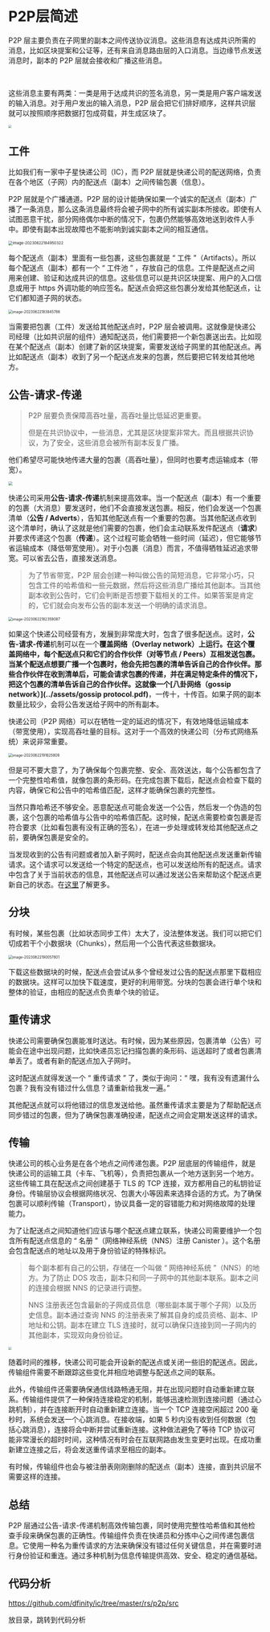 # P2P层简述

P2P 层主要负责在子网里的副本之间传送协议消息。这些消息有达成共识所需的消息，比如区块提案和公证等，还有来自消息路由层的入口消息。当边缘节点发送消息时，副本的 P2P 层就会接收和广播这些消息。

<br>

这些消息主要有两类：一类是用于达成共识的签名消息，另一类是用户客户端发送的输入消息。对于用户发出的输入消息，P2P 层会把它们排好顺序，这样共识层就可以按照顺序把数据打包成荷载，并生成区块了。

<img src="assets/1.P2P层/image-20230622170946212.png" style="zoom:40%;" />



## 工件

比如我们有一家中子星快递公司（IC），而 P2P 层就是快递公司的配送网络，负责在各个地区（子网）内的配送点（副本）之间传输包裹（信息）。

P2P 层就是个广播通道。P2P 层的设计能确保如果一个诚实的配送点（副本）广播了一条消息，那么这条消息最终将会被子网中的所有诚实副本所接收。即使有人试图恶意干扰，部分网络偶尔中断的情况下，包裹仍然能够高效地送到收件人手中。即使有副本出现故障也不能影响到诚实副本之间的相互通信。

<img src="assets/1.P2P层/image-20230622184950322.png" alt="image-20230622184950322" style="zoom:53%;" />

每个配送点（副本）里面有一些包裹，这些包裹就是 “ 工件 ”（Artifacts）。所以每个配送点（副本）都有一个 “ 工件池 ” ，存放自己的信息。工件是配送点之间用来创建、验证和达成共识的信息。这些信息可以是共识区块提案、用户的入口信息或用于 https 外调功能的响应签名。配送点会把这些包裹分发给其他配送点，让它们都知道子网的状态。

<img src="assets/1.P2P层/image-20230622183845786.png" alt="image-20230622183845786" style="zoom:50%;" />

当需要把包裹（工件）发送给其他配送点时，P2P 层会被调用。这就像是快递公司经理（比如共识层的组件）通知配送员，他们需要把一个新包裹送出去。比如现在某个配送点（副本）创建了新的区块提案，需要发送给子网里的其他配送点。再比如配送点（副本）收到了另一个配送点发来的包裹，然后要把它转发给其他地方。



## 公告-请求-传递

> P2P 层要负责保障高吞吐量，高吞吐量比低延迟更重要。
>
> 但是在共识协议中，一些消息，尤其是区块提案非常大。而且根据共识协议，为了安全，这些消息会被所有副本反复广播。

他们希望尽可能快地传递大量的包裹（高吞吐量），但同时也要考虑运输成本（带宽）。

<img src="assets/1.P2P层/image-20230622174846403.png" style="zoom:50%;" />

快递公司采用**公告-请求-传递**机制来提高效率。当一个配送点（副本）有一个重要的包裹（大消息）要发送时，他们不会直接发送包裹。相反，他们会发送一个包裹清单（**公告 / Adverts**），告知其他配送点有一个重要的包裹。当其他配送点收到这个清单时，确认了这就是他们需要的包裹，他们会主动联系发件配送点（**请求**）并要求传递这个包裹（**传递**）。这个过程可能会牺牲一些时间（延迟），但它能够节省运输成本（降低带宽使用）。对于小包裹（消息）而言，不值得牺牲延迟追求带宽。可以省去公告，直接发送消息。

> 为了节省带宽，P2P 层会创建一种叫做公告的简短消息，它非常小巧，只包含工件的哈希值和一些元数据，然后将这些消息广播给其他副本。当其他副本收到公告时，它们会判断是否想要下载相关的工件。如果答案是肯定的，它们就会向发布公告的副本发送一个明确的请求消息。

<img src="assets/1.P2P层/image-20230622182359087.png" alt="image-20230622182359087" style="zoom:50%;" />

如果这个快递公司经营有方，发展到非常庞大时，包含了很多配送点。这时，**公告-请求-传递**机制可以在一个**覆盖网络（Overlay network）**上运行。在这个覆盖网络中，每个配送点只和它们的合作伙伴（**对等节点 / Peers**）互相发送包裹。当某个配送点想要广播一个包裹时，他会先把包裹的清单告诉自己的合作伙伴。那些合作伙伴在收到清单后，可能会请求包裹的传递，并在满足特定条件的情况下，把这个包裹的清单告诉自己的合作伙伴。这就像一个**[八卦网络（gossip network）](../assets/gossip protocol.pdf)**，一传十，十传百。如果子网的副本数量比较少，会将公告发送给子网中的所有副本。

快递公司（P2P 网络）可以在牺牲一定的延迟的情况下，有效地降低运输成本（带宽使用），实现高吞吐量的目标。这对于一个高效的快递公司（分布式网络系统）来说非常重要。

<img src="assets/1.P2P层/image-20230622191625809.png" alt="image-20230622191625809" style="zoom:50%;" />

但是可不要大意了，为了确保每个包裹完整、安全、高效送达，每个公告都包含了一个完整性哈希值，就像包裹的条形码。在完成包裹下载后，配送点会检查下载的内容，确保它和公告中的哈希值匹配，这样才能确保包裹的完整性。

当然只靠哈希还不够安全。恶意配送点可能会发送一个公告，然后发一个伪造的包裹，这个包裹的哈希值与公告中的哈希值匹配。这时候，配送点需要检查包裹是否符合要求（比如看包裹有没有正确的签名），在进一步处理或转发给其他配送点之前，要确保包裹是安全的。

当发现收到的公告有问题或者加入新子网时，配送点会向其他配送点发送重新传输请求。这个请求可以发送给一个特定的配送点，也可以发送给所有的配送点。请求中包含了关于当前状态的信息，其他配送点可以通过发送公告来帮助这个配送点更新自己的状态。在[这里](相关概念介绍/P2P层是如何降低恶意攻击的？.md)了解更多。



## 分块

有时候，某些包裹（比如状态同步工件）太大了，没法整体发送。我们可以把它们切成若干个小数据块（Chunks），然后用一个公告代表这些数据块。

<img src="assets/1.P2P层/image-20230622190057801.png" alt="image-20230622190057801" style="zoom:50%;" />

下载这些数据块的时候，配送点会尝试从多个曾经发过公告的配送点那里下载相应的数据块。这样可以加快下载速度，更好的利用带宽。分块的包裹会进行单个块和整体的验证，由相应的配送点负责单个块的验证。



## 重传请求

快递公司需要确保包裹能准时送达。有时候，因为某些原因，包裹清单（公告）可能会在途中出现问题，比如快递员忘记扫描包裹的条形码、运送超时了或者包裹清单丢了。或者有新的配送点加入子网时。

这时配送点就得发送一个 “ 重传请求 ” 了，类似于询问：“ 嘿，我有没有遗漏什么包裹？我有没有错过什么信息？请重新给我发一遍。” 

其他配送点就可以将他错过的信息发送给他。虽然重传请求主要是为了帮助配送点同步错过的包裹，但为了确保包裹准确投递，配送点之间会定期发送这样的请求。



## 传输

快递公司的核心业务是在各个地点之间传递包裹。P2P 层底层的传输组件，就是快递公司的运输工具（卡车、飞机等），负责把包裹从一个地方送到另一个地方。这些传输工具在配送点之间创建基于 TLS 的 TCP 连接，双方都用自己的私钥验证身份。传输层协议会根据网络状况、包裹大小等因素来选择合适的方式。为了确保包裹可以顺利传输（Transport），协议具备一定的容错能力和对网络故障的处理能力。



为了让配送点之间知道他们应该与哪个配送点建立联系，快递公司需要维护一个包含所有配送点信息的 “ 名册 ”（网络神经系统（NNS）注册 Canister ）。这个名册会包含配送点的地址以及用于身份验证的特殊标识。

> 每个副本都有自己的公钥，存储在一个叫做 “ 网络神经系统 ”（NNS）的地方。为了防止 DOS 攻击，副本只和同一子网中的其他副本联系。副本之间的连接会根据 NNS 的记录进行调整。
>
> NNS 注册表还包含最新的子网成员信息（哪些副本属于哪个子网）以及历史信息。副本通过查询 NNS 的注册表来了解其自身的成员资格、副本、IP 地址和公钥。副本在建立 TLS 连接时，就可以确保只连接到同一子网内的其他副本，实现双向身份验证。

<img src="assets/1.P2P层/image-20230622192102981.png" style="zoom:37%;" />

随着时间的推移，快递公司可能会开设新的配送点或关闭一些旧的配送点。因此，传输组件需要不断跟踪这些变化并相应地调整与配送点之间的联系。

此外，传输组件还需要确保通信线路畅通无阻，并在出现问题时自动重新建立联系。传输组件提供了一种保持连接稳定的机制，能够迅速检测到连接问题（通过心跳机制），并在连接断开时自动重新建立连接。当一个 TCP 连接空闲超过 200 毫秒时，系统会发送一个心跳消息。在接收端，如果 5 秒内没有收到任何数据（包括心跳消息），连接将会中断并尝试重新连接。这种做法避免了等待 TCP 协议可能非常漫长的超时时间，这种情况有时会在互联网路由发生变更时出现。在成功重新建立连接之后，将会发送重传请求至相应的副本。

有时候，传输组件也会与被注册表刚刚删除的配送点（副本）连接，直到共识层不需要这样的连接。



## 总结

P2P 层通过公告-请求-传递机制高效传输包裹，同时使用完整性哈希值和其他检查手段来确保包裹的正确性。传输组件负责在快递员和分拣中心之间传递包裹信息。它使用一种名为重传请求的方法来确保没有错过任何关键信息，并在需要时进行身份验证和重连。通过多种机制为信息传输提供高效、安全、稳定的通信基础。





## 代码分析

https://github.com/dfinity/ic/tree/master/rs/p2p/src

放目录，跳转到代码分析


